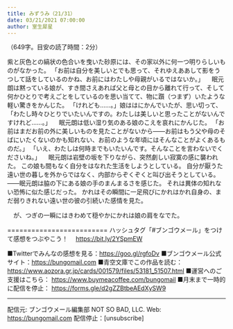 ```yaml
---
title: みずうみ（21/31）
date: 03/21/2021 07:00:00
author: 室生犀星
---
```


（649字。目安の読了時間：2分）

紫と灰色との縞状の色合いを曳いた砂原には、その家以外に何一つ明りらしいものがなかった。
「お前は自分を美しいとでも思って、それゆえああして影をうつして話をしているのかね、お前にはわたしや母親がいるではないか。」
　眠元朗は黙っている娘が、すき間さえあれば父と母との目から離れて行って、そして何かひとりで考えごとをしているのを思い当てて、物に躓（つまず）いたような軽い驚きをかんじた。
「けれども……。」娘ははにかんでいたが、思い切って、「わたし時々ひとりでいたいんですの。わたしは美しいと思ったことがないんですけれど……。」
　眠元朗は低い湿り気のある娘のこえを哀れにかんじた。
「お前はまだお前の外に美しいものを見たことがないから――お前はもう父や母のそばにいたくないのかも知れない、お前のような年頃にはそんなことがよくあるものだ。」
「いえ、わたしは何時までもいたいんです。そんなことを言わないでくださいね。」
　眠元朗は岩壁の坂を下りながら、突然劇しい寂寞の感に襲われた。
この娘も間もなく自分をはなれた生活をしようとしている。
自分が厭うた遠い世の暮しを外からではなく、内部からぞくぞくと叫び出そうとしている。
――眠元朗は脇の下にある娘の手のまんまるさを感じた。
それは異体の知れない恐怖に似た感じだった。
かれはその瞬間に一足飛びにかれはかれ自身の、まだ弱りきれない遠い世の彼の引続いた感情を見た。

　が、つぎの一瞬にはきわめて穏やかにかれは娘の肩をなでた。

=========================
ハッシュタグ「#ブンゴウメール」をつけて感想をつぶやこう！　
https://bit.ly/2YSpmEW

■Twitterでみんなの感想を見る：https://goo.gl/rgfoDv
■ブンゴウメール公式サイト：https://bungomail.com
■青空文庫でこの作品を読む：https://www.aozora.gr.jp/cards/001579/files/53181_51507.html
■運営へのご支援はこちら： https://www.buymeacoffee.com/bungomail
■月末まで一時的に配信を停止： https://forms.gle/d2gZZBtbeAEdXySW9

-------
配信元: ブンゴウメール編集部
NOT SO BAD, LLC.
Web: https://bungomail.com
配信停止：[unsubscribe]

